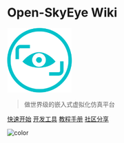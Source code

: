 # Open-SkyEye Wiki

<img src="_media/icon.png" alt="logo" style="zoom:30%;" />

> 做世界级的嵌入式虚拟化仿真平台

[快速开始](/docs/zh-cn/quick-start/text.md)
[开发工具](/docs/zh-cn/tools/text.md)
[教程手册](/docs/zh-cn/tools/text.md)
[社区分享](/docs/zh-cn/community/)

<!-- 背景色 -->

![color](#f0f0f0)